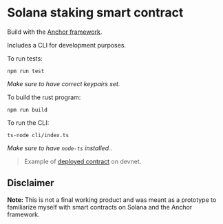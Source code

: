 # Solana staking smart contract

Build with the [Anchor framework](https://www.anchor-lang.com/).


Includes a CLI for development purposes. 

To run tests:
```
npm run test
```
_Make sure to have correct keypairs set._

To build the rust program:
```
npm run build
```

To run the CLI:
```
ts-node cli/index.ts
```
_Make sure to have `node-ts` installed.._


> Example of [deployed contract](https://solscan.io/account/FYPYRKz3uCcuuPZrbZrUaTHH2JRnESMVkt2RUiDAZkeb?cluster=devnet) on devnet.


## Disclaimer  

**Note:** This is not a final working product and was meant as a prototype to familiarize myself with smart contracts on Solana and the Anchor framework.